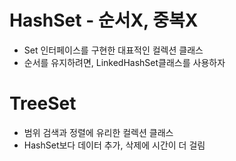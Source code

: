 # HashSet - 순서X, 중복X
- Set 인터페이스를 구현한 대표적인 컬렉션 클래스
- 순서를 유지하려면, LinkedHashSet클래스를 사용하자

# TreeSet
- 범위 검색과 정렬에 유리한 컬렉션 클래스
- HashSet보다 데이터 추가, 삭제에 시간이 더 걸림


